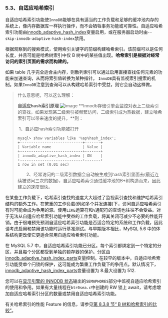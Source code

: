 ### 5.3、自适应哈希索引

自适应哈希索引功能使`InnoDB`能够在具有适当的工作负载和足够的缓冲池内存的系统上，像内存数据库一样执行操作，而不会牺牲事务功能或可靠性。自适应哈希索引功能由[innodb_adaptive_hash_index](https://www.docs4dev.com/docs/zh/mysql/5.7/reference/innodb-parameters.html#sysvar_innodb_adaptive_hash_index)变量启用，或在服务器启动时由`--skip-innodb-adaptive-hash-index`禁用。

根据观察到的搜索模式，使用索引关键字的前缀构建哈希索引。该前缀可以是任何长度，并且可能是哈希树索引中仅 B 树中的某些值出现。**哈希索引是根据对经常访问的索引页面的需求而构建的。**

如果 table 几乎完全适合主内存，则散列索引可以通过启用直接查找任何元素的功能来加速查询，从而将索引值转换为某种指针。 `InnoDB`具有监视索引搜索的机制。如果`InnoDB`注意到查询可以从构建哈希索引中受益，则它会自动这样做。



> 什么意思呢，可以这么理解：
>
> **自适应hash索引原理**
> ![image](https://user-images.githubusercontent.com/87631434/132993971-ad81fddd-3a85-40a9-9169-034554b456d8.png)
> **Innodb存储引擎会监控对表上二级索引的查找，如果发现某二级索引被频繁访问，二级索引成为热数据，建立哈希索引可以带来速度的提升。**则：
>
> ​         1、自适应hash索引功能被打开
>
> ```
> mysql> show variables like '%ap%hash_index';
> +----------------------------+-------+
> | Variable_name              | Value |
> +----------------------------+-------+
> | innodb_adaptive_hash_index | ON    |
> +----------------------------+-------+
> 1 row in set (0.01 sec)
> ```
>
> 　　2、经常访问的二级索引数据会自动被生成到hash索引里面去(最近连续被访问三次的数据)，自适应哈希索引通过缓冲池的B+树构造而来，因此建立的速度很快。


在某些工作负载下，哈希索引查找的速度大大超过了监视索引查找和维护哈希索引结构的额外工作。在繁重的工作负载(例如多个并发连接)下，访问自适应哈希索引有时可能会成为争用的源。使用`LIKE`运算符和`%`通配符的查询也往往不会受益。对于无法从自适应哈希索引功能中受益的工作负载，将其关闭可减少不必要的性能开销。由于很难预先预测自适应哈希索引功能是否适合特定的系统和工作负载，因此请考虑启用和禁用该功能时运行基准测试。与早期版本相比，MySQL 5.6 中的体系结构更改使它更适合禁用自适应哈希索引功能。

在 MySQL 5.7 中，自适应哈希索引功能已分区。每个索引都绑定到一个特定的分区，并且每个分区都受到单独的锁存器的保护。分区由[innodb_adaptive_hash_index_parts](https://www.docs4dev.com/docs/zh/mysql/5.7/reference/innodb-parameters.html#sysvar_innodb_adaptive_hash_index_parts)变量控制。在较早的版本中，自适应哈希索引功能受单个闩锁的保护，这可能成为繁重工作负载下的争用点。默认情况下，[innodb_adaptive_hash_index_parts](https://www.docs4dev.com/docs/zh/mysql/5.7/reference/innodb-parameters.html#sysvar_innodb_adaptive_hash_index_parts)变量设置为 8.最大设置为 512.

您可以在[显示引擎的 INNODB 状态](https://www.docs4dev.com/docs/zh/mysql/5.7/reference/show-engine.html)输出的`SEMAPHORES`部分中监视自适应哈希索引的使用和争用。如果有大量线程在`btr0sea.c`中创建的 RW 锁上 await，请考虑增加自适应哈希索引分区的数量或禁用自适应哈希索引功能。

有关哈希索引的性能 Feature 的信息，请参见[第 8.3.8 节“ B 树和哈希索引的比较”](https://www.docs4dev.com/docs/zh/mysql/5.7/reference/index-btree-hash.html)。




